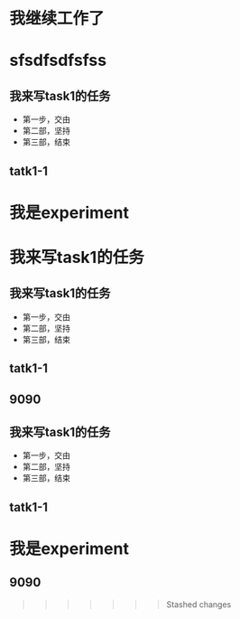 # 我继续工作了

# sfsdfsdfsfss

## 我来写task1的任务

- 第一步，交由
- 第二部，坚持
- 第三部，结束

## tatk1-1





# 我是experiment

# 我来写task1的任务


## 我来写task1的任务


- 第一步，交由
- 第二部，坚持
- 第三部，结束


## tatk1-1


## 9090
## 我来写task1的任务

- 第一步，交由
- 第二部，坚持
- 第三部，结束

## tatk1-1





# 我是experiment


## 9090
>>>>>>> Stashed changes
